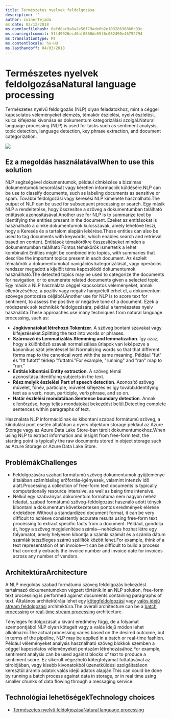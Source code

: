 ```yaml
---
title: Természetes nyelvek feldolgozása
description: ''
author: zoinerTejada
ms:date: 02/12/2018
ms.openlocfilehash: 0afd8ac9a8a2e56f79ade0b2e10328630866c03c
ms.sourcegitcommit: 51f49026ec46af0860de55f6c082490e46792794
ms.translationtype: MT
ms.contentlocale: hu-HU
ms.lasthandoff: 04/03/2018
---
```

# <a name="natural-language-processing"></a><span data-ttu-id="26fea-102">Természetes nyelvek feldolgozása</span><span class="sxs-lookup"><span data-stu-id="26fea-102">Natural language processing</span></span>

<span data-ttu-id="26fea-103">Természetes nyelvű feldolgozás (NLP) olyan feladatokhoz, mint a céggel kapcsolatos véleményeket elemzés, témakör észlelési, nyelvi észlelési, kulcs kifejezés kivonása és dokumentum kategorizálási szolgál.</span><span class="sxs-lookup"><span data-stu-id="26fea-103">Natural language processing (NLP) is used for tasks such as sentiment analysis, topic detection, language detection, key phrase extraction, and document categorization.</span></span>

![](./images/nlp-pipeline.png)

## <a name="when-to-use-this-solution"></a><span data-ttu-id="26fea-104">Ez a megoldás használatával</span><span class="sxs-lookup"><span data-stu-id="26fea-104">When to use this solution</span></span>

<span data-ttu-id="26fea-105">NLP segítségével dokumentumok, például címkézése a bizalmas dokumentumok besorolását vagy kéretlen információk küldésére.</span><span class="sxs-lookup"><span data-stu-id="26fea-105">NLP can be use to classify documents, such as labeling documents as sensitive or spam.</span></span> <span data-ttu-id="26fea-106">További feldolgozási vagy keresési NLP kimenete használható.</span><span class="sxs-lookup"><span data-stu-id="26fea-106">The output of NLP can be used for subsequent processing or search.</span></span> <span data-ttu-id="26fea-107">Egy másik NLP a rendeltetése, hogy összesítse a szöveg a dokumentumban található entitások azonosításával.</span><span class="sxs-lookup"><span data-stu-id="26fea-107">Another use for NLP is to summarize text by identifying the entities present in the document.</span></span> <span data-ttu-id="26fea-108">Ezeket az entitásokat is használható a címke dokumentumok kulcsszavak, amely lehetővé teszi, hogy a Keresés és a tartalom alapján lekérése.</span><span class="sxs-lookup"><span data-stu-id="26fea-108">These entities can also be used to tag documents with keywords, which enables search and retrieval based on content.</span></span> <span data-ttu-id="26fea-109">Entitások témakörökre összesítéseket minden a dokumentumban található Fontos témakörök ismertetik a lehet kombinálni.</span><span class="sxs-lookup"><span data-stu-id="26fea-109">Entities might be combined into topics, with summaries that describe the important topics present in each document.</span></span> <span data-ttu-id="26fea-110">Az észlelt témakörök a dokumentumokat navigációs kategorizálását, vagy operációs rendszer megadott a kijelölt téma kapcsolódó dokumentumok használható.</span><span class="sxs-lookup"><span data-stu-id="26fea-110">The detected topics may be used to categorize the documents for navigation, or to enumerate related documents given a selected topic.</span></span> <span data-ttu-id="26fea-111">Egy másik a NLP használata céggel kapcsolatos véleményeket, annak ellenőrzéséhez, a pozitív vagy negatív hangvételt érhet el, a dokumentum szövege pontozása céljából.</span><span class="sxs-lookup"><span data-stu-id="26fea-111">Another use for NLP is to score text for sentiment, to assess the positive or negative tone of a document.</span></span> <span data-ttu-id="26fea-112">Ezek a módszerek sok technikák feldolgozására, például a természetes nyelv használata:</span><span class="sxs-lookup"><span data-stu-id="26fea-112">These approaches use many techniques from natural language processing, such as:</span></span> 

- <span data-ttu-id="26fea-113">**Jogkivonatokat létrehozó**.</span><span class="sxs-lookup"><span data-stu-id="26fea-113">**Tokenizer**.</span></span> <span data-ttu-id="26fea-114">A szöveg bontani szavakat vagy kifejezéseket.</span><span class="sxs-lookup"><span data-stu-id="26fea-114">Splitting the text into words or phrases.</span></span>
- <span data-ttu-id="26fea-115">**Származó és Lemmatizálás**.</span><span class="sxs-lookup"><span data-stu-id="26fea-115">**Stemming and lemmatization**.</span></span> <span data-ttu-id="26fea-116">Így azaz, hogy a különböző szavak normalizálása űrlapok van leképezve a kanonikus szót jelentéssel bír.</span><span class="sxs-lookup"><span data-stu-id="26fea-116">Normalizing words so that that different forms map to the canonical word with the same meaning.</span></span> <span data-ttu-id="26fea-117">Például "fut" és "Itt futott" térkép "futtatni."</span><span class="sxs-lookup"><span data-stu-id="26fea-117">For example, "running" and "ran" map to "run."</span></span> 
- <span data-ttu-id="26fea-118">**Entitás kibontási**.</span><span class="sxs-lookup"><span data-stu-id="26fea-118">**Entity extraction**.</span></span> <span data-ttu-id="26fea-119">A szöveg témái azonosítása.</span><span class="sxs-lookup"><span data-stu-id="26fea-119">Identifying subjects in the text.</span></span>
- <span data-ttu-id="26fea-120">**Rész melyik észlelési**.</span><span class="sxs-lookup"><span data-stu-id="26fea-120">**Part of speech detection**.</span></span> <span data-ttu-id="26fea-121">Azonosító szöveg művelet, főnév, participle, művelet kifejezés és így tovább.</span><span class="sxs-lookup"><span data-stu-id="26fea-121">Identifying text as a verb, noun, participle, verb phrase, and so on.</span></span>
- <span data-ttu-id="26fea-122">**Határ észlelési mondatában**.</span><span class="sxs-lookup"><span data-stu-id="26fea-122">**Sentence boundary detection**.</span></span> <span data-ttu-id="26fea-123">Annak ellenőrzése, hogy teljes mondatokat bekezdést belül.</span><span class="sxs-lookup"><span data-stu-id="26fea-123">Detecting complete sentences within paragraphs of text.</span></span>

<span data-ttu-id="26fea-124">Használata NLP információinak és kibontani szabad formátumú szöveg, a kiindulási pont esetén általában a nyers objektum storage például az Azure Storage vagy az Azure Data Lake Store-ban tárolt dokumentumokhoz.</span><span class="sxs-lookup"><span data-stu-id="26fea-124">When using NLP to extract information and insight from free-form text, the starting point is typically the raw documents stored in object storage such as Azure Storage or Azure Data Lake Store.</span></span> 

## <a name="challenges"></a><span data-ttu-id="26fea-125">Problémák</span><span class="sxs-lookup"><span data-stu-id="26fea-125">Challenges</span></span>

- <span data-ttu-id="26fea-126">Feldolgozására szabad formátumú szöveg dokumentumok gyűjteménye általában számításilag erőforrás-igényesek, valamint intenzív idő alatt.</span><span class="sxs-lookup"><span data-stu-id="26fea-126">Processing a collection of free-form text documents is typically computationally resource intensive, as well as being time intensive.</span></span>
- <span data-ttu-id="26fea-127">Nélkül egy szabványos dokumentum formátuma nem nagyon nehéz feladat, szabad formátumú szöveg-feldolgozást használó adott tények kibontani a dokumentum következetesen pontos eredmények elérése érdekében.</span><span class="sxs-lookup"><span data-stu-id="26fea-127">Without a standardized document format, it can be very difficult to achieve consistently accurate results using free-form text processing to extract specific facts from a document.</span></span> <span data-ttu-id="26fea-128">Például, gondolja át, hogy a szöveg megjelenítése számla&mdash;nehézkes hozhat létre egy folyamatot, amely helyesen kibontja a számla számát és a számla dátum számlák tetszőleges számú szállítók között lehet.</span><span class="sxs-lookup"><span data-stu-id="26fea-128">For example, think of a text representation of an invoice&mdash;it can be difficult to build a process that correctly extracts the invoice number and invoice date for invoices across any number of vendors.</span></span>

## <a name="architecture"></a><span data-ttu-id="26fea-129">Architektúra</span><span class="sxs-lookup"><span data-stu-id="26fea-129">Architecture</span></span>

<span data-ttu-id="26fea-130">A NLP megoldás szabad formátumú szöveg feldolgozás bekezdést tartalmazó dokumentumokon végzett történik.</span><span class="sxs-lookup"><span data-stu-id="26fea-130">In an NLP solution, free-form text processing is performed against documents containing paragraphs of text.</span></span> <span data-ttu-id="26fea-131">Általános architektúrája lehet egy [kötegfeldolgozási](../big-data/batch-processing.md) vagy [valós idejű stream feldolgozási](../big-data/real-time-processing.md) architektúra.</span><span class="sxs-lookup"><span data-stu-id="26fea-131">The overall architecture can be a [batch processing](../big-data/batch-processing.md) or [real-time stream processing](../big-data/real-time-processing.md) architecture.</span></span>

<span data-ttu-id="26fea-132">Tényleges feldolgozását a kívánt eredmény függ, de a folyamat szempontjából NLP olyan kötegelt vagy a valós idejű módon lehet alkalmazni.</span><span class="sxs-lookup"><span data-stu-id="26fea-132">The actual processing varies based on the desired outcome, but in terms of the pipeline, NLP may be applied in a batch or real-time fashion.</span></span> <span data-ttu-id="26fea-133">Például véleményeket analysis használható szöveg blokkok szemben a céggel kapcsolatos véleményeket pontszám létrehozásához.</span><span class="sxs-lookup"><span data-stu-id="26fea-133">For example, sentiment analysis can be used against blocks of text to produce a sentiment score.</span></span> <span data-ttu-id="26fea-134">Ez sikerült végezhető kötegfolyamat futtatásával az tárolójában, vagy kisebb kivonatokból üzenetküldési szolgáltatáson keresztül áramló adatok valós idejű adatok alapján.</span><span class="sxs-lookup"><span data-stu-id="26fea-134">This can could be done by running a batch process against data in storage, or in real time using smaller chunks of data flowing through a messaging service.</span></span>

## <a name="technology-choices"></a><span data-ttu-id="26fea-135">Technológiai lehetőségek</span><span class="sxs-lookup"><span data-stu-id="26fea-135">Technology choices</span></span>

- [<span data-ttu-id="26fea-136">Természetes nyelvű feldolgozása</span><span class="sxs-lookup"><span data-stu-id="26fea-136">Natural language processing</span></span>](../technology-choices/natural-language-processing.md)